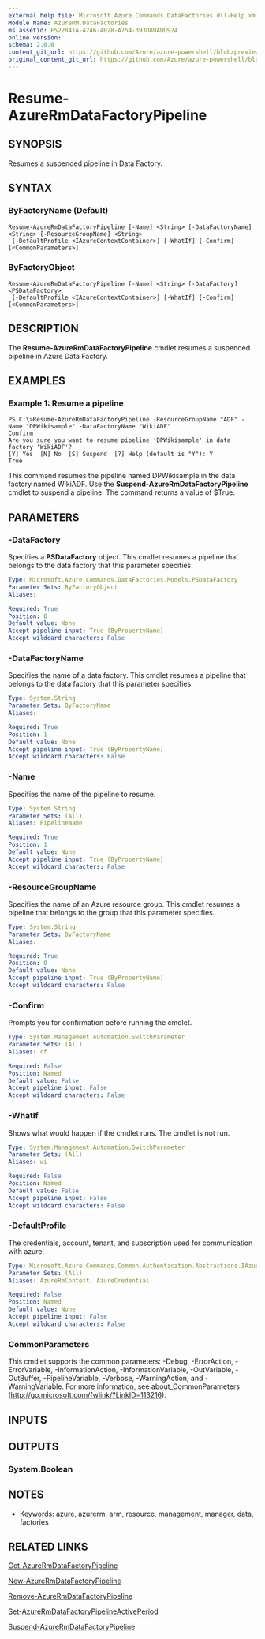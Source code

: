 ```yaml
---
external help file: Microsoft.Azure.Commands.DataFactories.dll-Help.xml
Module Name: AzureRM.DataFactories
ms.assetid: F522841A-4246-4028-A754-393D8DADD924
online version:
schema: 2.0.0
content_git_url: https://github.com/Azure/azure-powershell/blob/preview/src/ResourceManager/DataFactories/Commands.DataFactories/help/Resume-AzureRmDataFactoryPipeline.md
original_content_git_url: https://github.com/Azure/azure-powershell/blob/preview/src/ResourceManager/DataFactories/Commands.DataFactories/help/Resume-AzureRmDataFactoryPipeline.md
---
```


# Resume-AzureRmDataFactoryPipeline

## SYNOPSIS
Resumes a suspended pipeline in Data Factory.

## SYNTAX

### ByFactoryName (Default)
```
Resume-AzureRmDataFactoryPipeline [-Name] <String> [-DataFactoryName] <String> [-ResourceGroupName] <String>
 [-DefaultProfile <IAzureContextContainer>] [-WhatIf] [-Confirm] [<CommonParameters>]
```

### ByFactoryObject
```
Resume-AzureRmDataFactoryPipeline [-Name] <String> [-DataFactory] <PSDataFactory>
 [-DefaultProfile <IAzureContextContainer>] [-WhatIf] [-Confirm] [<CommonParameters>]
```

## DESCRIPTION
The **Resume-AzureRmDataFactoryPipeline** cmdlet resumes a suspended pipeline in Azure Data Factory.

## EXAMPLES

### Example 1: Resume a pipeline
```
PS C:\>Resume-AzureRmDataFactoryPipeline -ResourceGroupName "ADF" -Name "DPWikisample" -DataFactoryName "WikiADF"
Confirm
Are you sure you want to resume pipeline 'DPWikisample' in data factory 'WikiADF'? 
[Y] Yes  [N] No  [S] Suspend  [?] Help (default is "Y"): Y
True
```

This command resumes the pipeline named DPWikisample in the data factory named WikiADF.
Use the **Suspend-AzureRmDataFactoryPipeline** cmdlet to suspend a pipeline.
The command returns a value of $True.

## PARAMETERS

### -DataFactory
Specifies a **PSDataFactory** object.
This cmdlet resumes a pipeline that belongs to the data factory that this parameter specifies.

```yaml
Type: Microsoft.Azure.Commands.DataFactories.Models.PSDataFactory
Parameter Sets: ByFactoryObject
Aliases: 

Required: True
Position: 0
Default value: None
Accept pipeline input: True (ByPropertyName)
Accept wildcard characters: False
```

### -DataFactoryName
Specifies the name of a data factory.
This cmdlet resumes a pipeline that belongs to the data factory that this parameter specifies.

```yaml
Type: System.String
Parameter Sets: ByFactoryName
Aliases: 

Required: True
Position: 1
Default value: None
Accept pipeline input: True (ByPropertyName)
Accept wildcard characters: False
```

### -Name
Specifies the name of the pipeline to resume.

```yaml
Type: System.String
Parameter Sets: (All)
Aliases: PipelineName

Required: True
Position: 1
Default value: None
Accept pipeline input: True (ByPropertyName)
Accept wildcard characters: False
```

### -ResourceGroupName
Specifies the name of an Azure resource group.
This cmdlet resumes a pipeline that belongs to the group that this parameter specifies.

```yaml
Type: System.String
Parameter Sets: ByFactoryName
Aliases: 

Required: True
Position: 0
Default value: None
Accept pipeline input: True (ByPropertyName)
Accept wildcard characters: False
```

### -Confirm
Prompts you for confirmation before running the cmdlet.

```yaml
Type: System.Management.Automation.SwitchParameter
Parameter Sets: (All)
Aliases: cf

Required: False
Position: Named
Default value: False
Accept pipeline input: False
Accept wildcard characters: False
```

### -WhatIf
Shows what would happen if the cmdlet runs.
The cmdlet is not run.

```yaml
Type: System.Management.Automation.SwitchParameter
Parameter Sets: (All)
Aliases: wi

Required: False
Position: Named
Default value: False
Accept pipeline input: False
Accept wildcard characters: False
```

### -DefaultProfile
The credentials, account, tenant, and subscription used for communication with azure.

```yaml
Type: Microsoft.Azure.Commands.Common.Authentication.Abstractions.IAzureContextContainer
Parameter Sets: (All)
Aliases: AzureRmContext, AzureCredential

Required: False
Position: Named
Default value: None
Accept pipeline input: False
Accept wildcard characters: False
```

### CommonParameters
This cmdlet supports the common parameters: -Debug, -ErrorAction, -ErrorVariable, -InformationAction, -InformationVariable, -OutVariable, -OutBuffer, -PipelineVariable, -Verbose, -WarningAction, and -WarningVariable. For more information, see about_CommonParameters (http://go.microsoft.com/fwlink/?LinkID=113216).

## INPUTS

## OUTPUTS

### System.Boolean

## NOTES
* Keywords: azure, azurerm, arm, resource, management, manager, data, factories

## RELATED LINKS

[Get-AzureRmDataFactoryPipeline](./Get-AzureRmDataFactoryPipeline.md)

[New-AzureRmDataFactoryPipeline](./New-AzureRmDataFactoryPipeline.md)

[Remove-AzureRmDataFactoryPipeline](./Remove-AzureRmDataFactoryPipeline.md)

[Set-AzureRmDataFactoryPipelineActivePeriod](./Set-AzureRmDataFactoryPipelineActivePeriod.md)

[Suspend-AzureRmDataFactoryPipeline](./Suspend-AzureRmDataFactoryPipeline.md)


